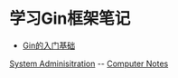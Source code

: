 # 学习Gin框架笔记

* [Gin的入门基础](getting_started.md)

[System Adminisitration](../system_adminisitration.md) -- [Computer Notes](../../computer_notes.md)